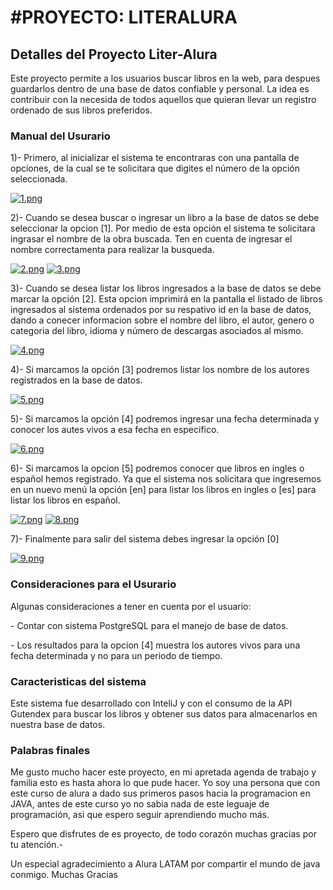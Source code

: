 <h1>#PROYECTO: LITERALURA </h1>

<h2>Detalles del Proyecto Liter-Alura</h2>

Este proyecto permite a los usuarios buscar libros en la web, para despues guardarlos dentro de una base de datos confiable y personal.
La idea es contribuir con la necesida de todos aquellos que quieran llevar un registro ordenado de sus libros preferidos.

<h3>Manual del Usurario</h3>

<p>1)- Primero, al inicializar el sistema te encontraras con una pantalla de opciones, de la cual se te solicitara que digites el número de la opción seleccionada.</p>

[![1.png](https://i.postimg.cc/sDsrMBb1/1.png)](https://postimg.cc/6TjSSQWN)

<p>2)- Cuando se desea buscar o ingresar un libro a la base de datos se debe seleccionar la opcion [1]. Por medio de esta opción el sistema te solicitara ingrasar el nombre de la obra buscada. Ten en cuenta de ingresar el nombre correctamenta para realizar la busqueda.</p>

[![2.png](https://i.postimg.cc/JzhCQfrL/2.png)](https://postimg.cc/pp3SW15G)
[![3.png](https://i.postimg.cc/Dz9Vnmqv/3.png)](https://postimg.cc/f3fqvz2p)

<p>3)- Cuando se desea listar los libros ingresados a la base de datos se debe marcar la opción [2]. Esta opcion imprimirá en la pantalla el listado de libros ingresados al sistema ordenados por su respativo id en la base de datos, dando a conecer informacion sobre el nombre del libro, el autor, genero o categoria del libro, idioma y número de descargas asociados al mismo.</p>

[![4.png](https://i.postimg.cc/Vvw30TG2/4.png)](https://postimg.cc/ygffwfzT)

<p>4)- Si marcamos la opción [3] podremos listar los nombre de los autores registrados en la base de datos.</p>

[![5.png](https://i.postimg.cc/7hXQGLTT/5.png)](https://postimg.cc/1VnKbsB9)

<p>5)- Si marcamos la opción [4] podremos ingresar una fecha determinada y conocer los autes vivos a esa fecha en especifico.</p>

[![6.png](https://i.postimg.cc/j5b8MfH7/6.png)](https://postimg.cc/ns3YzCwF)

<p>6)- Si marcamos la opcion [5] podremos conocer que libros en ingles o español hemos registrado. Ya que el sistema nos solicitara que ingresemos en un nuevo menú la opción [en] para listar los libros en ingles o [es] para listar los libros en español.</p>

[![7.png](https://i.postimg.cc/L8gNRDvP/7.png)](https://postimg.cc/RW9cLckC)
[![8.png](https://i.postimg.cc/254GL5s8/8.png)](https://postimg.cc/KK8Bdmcd)

<p>7)- Finalmente para salir del sistema debes ingresar la opción [0]</p>

[![9.png](https://i.postimg.cc/cCJBzBrr/9.png)](https://postimg.cc/8JqvJWdS)

<h3>Consideraciones para el Usurario</h3>
Algunas consideraciones a tener en cuenta por el usuario:
 <p>- Contar con sistema PostgreSQL para el manejo de base de datos.</p>
 <p>- Los resultados para la opcion [4] muestra los autores vivos para una fecha determinada y no para un periodo de tiempo.</p>

<h3>Caracteristicas del sistema</h3>
Este sistema fue desarrollado con InteliJ y con el consumo de la API Gutendex para buscar los libros y obtener sus datos para almacenarlos en nuestra base de datos.

<h3>Palabras finales</h3>
<p>Me gusto mucho hacer este proyecto, en mi apretada agenda de trabajo y familia esto es hasta ahora lo que pude hacer. Yo soy una persona que con este curso de alura a dado sus primeros pasos hacia la programacion en JAVA, antes de este curso yo no sabia nada de este leguaje de programación, asi que espero seguir aprendiendo mucho más.</p>

<p>Espero que disfrutes de es proyecto, de todo corazón muchas gracias por tu atención.-</p>

<p>Un especial agradecimiento a Alura LATAM por compartir el mundo de java conmigo. Muchas Gracias</p>
